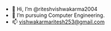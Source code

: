 - 👋 Hi, I’m @riteshvishwakarma2004
- 👀 I’m pursuing Computer Engineering.
- 📫 vishwakarmaritesh253@gmail.com

<!---
riteshvishwakarma2004/riteshvishwakarma2004 is a ✨ special ✨ repository because its `README.md` (this file) appears on your GitHub profile.
You can click the Preview link to take a look at your changes.
--->
